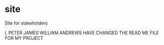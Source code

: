 # site
Site for stakeholders

I, PETER JAMES WILLIAM ANDREWS HAVE CHANGED THE READ ME FILE FOR MY PROJECT